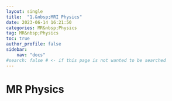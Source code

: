 ```yaml
---
layout: single
title:  "1.&nbsp;MRI Physics"
date: 2023-06-14 16:21:50
categories: MR&nbsp;Physics
tag: MR&nbsp;Physics
toc: true
author_profile: false
sidebar:
    nav: "docs"
#search: false # <- if this page is not wanted to be searched
---
```


# MR Physics
